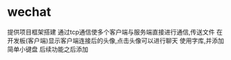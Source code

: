 ﻿# wechat
提供项目框架搭建
通过tcp通信使多个客户端与服务端直接进行通信,传送文件
在开发板(客户端)显示客户端连接后的头像,点击头像可以进行聊天
使用字库,并添加简单小键盘
后续功能之后添加
